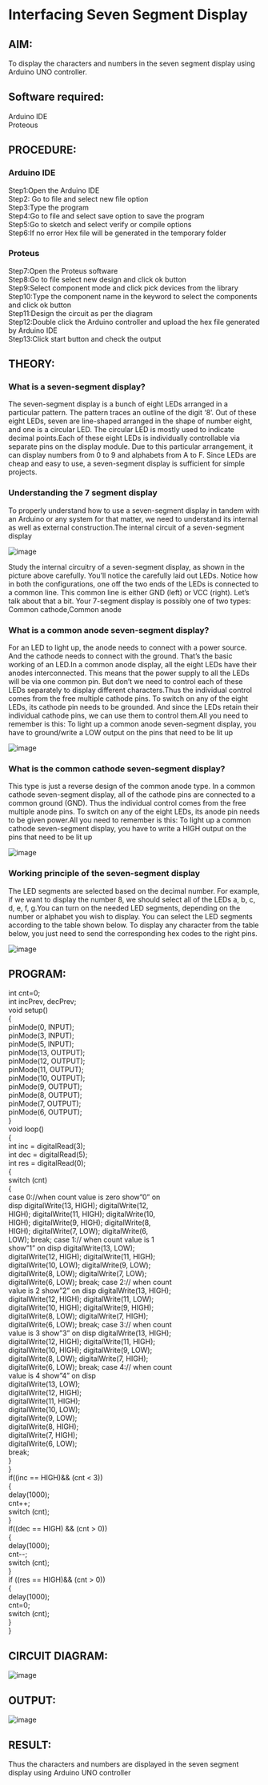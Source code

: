 # Interfacing Seven Segment Display

## AIM:
To display the characters and numbers in the seven segment display using Arduino UNO controller.

## Software required:
Arduino IDE </br>
Proteous

## PROCEDURE:
### Arduino IDE
Step1:Open the Arduino IDE </br>
Step2: Go to file and select new file option </br>
Step3:Type the program </br>
Step4:Go to file and select save option to save the program </br>
Step5:Go to sketch and select verify or compile options </br>
Step6:If no error Hex file will be generated in the temporary folder </br>
### Proteus
Step7:Open the Proteus software </br>
Step8:Go to file select new design and click ok button </br>
Step9:Select component mode and click pick devices from the library </br>
Step10:Type the component name in the keyword to select the components and click ok button </br>
Step11:Design the circuit as per the diagram </br>
Step12:Double click the Arduino controller and upload the hex file generated by Arduino IDE </br>
Step13:Click start button and check the output

## THEORY:

### What is a seven-segment display?

The seven-segment display is a bunch of eight LEDs arranged in a particular pattern. The pattern traces an outline of the digit ‘8’. Out of these eight LEDs, seven are line-shaped arranged in the shape of number eight, and one is a circular LED. The circular LED is mostly used to indicate decimal points.Each of these eight LEDs is individually controllable via separate pins on the display module. Due to this particular arrangement, it can display numbers from 0 to 9 and alphabets from A to F. Since LEDs are cheap and easy to use, a seven-segment display is sufficient for simple projects.

### Understanding the 7 segment display

To properly understand how to use a seven-segment display in tandem with an Arduino or any system for that matter, we need to understand its internal as well as external construction.The internal circuit of a seven-segment display

![image](https://user-images.githubusercontent.com/71547910/235332708-1cd24f92-c15c-44eb-aade-e2bad64f6f5b.png)

Study the internal circuitry of a seven-segment display, as shown in the picture above carefully. You’ll notice the carefully laid out LEDs. Notice how in both the configurations, one off the two ends of the LEDs is connected to a common line. This common line is either GND (left) or VCC (right). Let’s talk about that a bit. Your 7-segment display is possibly one of two types: Common cathode,Common anode

### What is a common anode seven-segment display?

For an LED to light up, the anode needs to connect with a power source. And the cathode needs to connect with the ground. That’s the basic working of an LED.In a common anode display, all the eight LEDs have their anodes interconnected. This means that the power supply to all the LEDs will be via one common pin. But don’t we need to control each of these LEDs separately to display different characters.Thus the individual control comes from the free multiple cathode pins. To switch on any of the eight LEDs, its cathode pin needs to be grounded. And since the LEDs retain their individual cathode pins, we can use them to control them.All you need to remember is this: To light up a common anode seven-segment display, you have to ground/write a LOW output on the pins that need to be lit up

![image](https://user-images.githubusercontent.com/71547910/235332776-7ef7146a-16de-4a56-aff5-2937652364a8.png)

### What is the common cathode seven-segment display?

This type is just a reverse design of the common anode type. In a common cathode seven-segment display, all of the cathode pins are connected to a common ground (GND). Thus the individual control comes from the free multiple anode pins. To switch on any of the eight LEDs, its anode pin needs to be given power.All you need to remember is this: To light up a common cathode seven-segment display, you have to write a HIGH output on the pins that need to be lit up

![image](https://user-images.githubusercontent.com/71547910/235332805-4c1a1a34-0aec-4378-b621-f42b10d30391.png)

### Working principle of the seven-segment display

The LED segments are selected based on the decimal number. For example, if we want to display the number 8, we should select all of the LEDs a, b, c, d, e, f, g.You can turn on the needed LED segments, depending on the number or alphabet you wish to display. You can select the LED segments according to the table shown below. To display any character from the table below, you just need to send the corresponding hex codes to the right pins.

![image](https://user-images.githubusercontent.com/71547910/235332841-7159e75f-b403-43ff-bf96-8ef54ad0310a.png)

## PROGRAM:

int cnt=0; </br>
int incPrev, decPrev; </br>
void setup() </br>
{ </br>
  pinMode(0, INPUT); </br>
  pinMode(3, INPUT); </br>
  pinMode(5, INPUT); </br>
  pinMode(13, OUTPUT); </br>
  pinMode(12, OUTPUT); </br>
  pinMode(11, OUTPUT); </br>
  pinMode(10, OUTPUT); </br>
  pinMode(9, OUTPUT); </br>
  pinMode(8, OUTPUT); </br>
  pinMode(7, OUTPUT); </br>
  pinMode(6, OUTPUT); </br>
} </br>
void loop() </br>
{ </br>
int inc = digitalRead(3); </br>
int dec = digitalRead(5); </br>
int res = digitalRead(0); </br>
{ </br>
switch (cnt) </br>
       { </br>
       case 0://when count value is zero show”0” on </br>
       disp digitalWrite(13, HIGH); digitalWrite(12, </br>
       HIGH); digitalWrite(11, HIGH); digitalWrite(10, </br>
       HIGH); digitalWrite(9, HIGH); digitalWrite(8, </br>
       HIGH); digitalWrite(7, LOW); digitalWrite(6, </br>
       LOW); break; case 1:// when count value is 1 </br>
       show”1” on disp digitalWrite(13, LOW); </br>
       digitalWrite(12, HIGH); digitalWrite(11, HIGH); </br>
       digitalWrite(10, LOW); digitalWrite(9, LOW); </br>
       digitalWrite(8, LOW); digitalWrite(7, LOW); </br>
       digitalWrite(6, LOW); break; case 2:// when count </br> 
       value is 2 show”2” on disp digitalWrite(13, HIGH); </br>
       digitalWrite(12, HIGH); digitalWrite(11, LOW); </br>
       digitalWrite(10, HIGH); digitalWrite(9, HIGH); </br>
       digitalWrite(8, LOW); digitalWrite(7, HIGH); </br>
       digitalWrite(6, LOW); break; case 3:// when count </br>
       value is 3 show”3” on disp digitalWrite(13, HIGH); </br>
       digitalWrite(12, HIGH); digitalWrite(11, HIGH); </br>
       digitalWrite(10, HIGH); digitalWrite(9, LOW); </br>
       digitalWrite(8, LOW); digitalWrite(7, HIGH); </br>
       digitalWrite(6, LOW); break; case 4:// when count </br>
       value is 4 show”4” on disp </br>
       digitalWrite(13, LOW); </br>
       digitalWrite(12, HIGH); </br>
       digitalWrite(11, HIGH); </br>
       digitalWrite(10, LOW); </br>
       digitalWrite(9, LOW); </br>
       digitalWrite(8, HIGH); </br>
       digitalWrite(7, HIGH); </br>
       digitalWrite(6, LOW); </br>
       break; </br>
       } </br>
 } </br>
 if((inc == HIGH)&& (cnt < 3)) </br>
 { </br>
 delay(1000); </br>
 cnt++; </br>
 switch (cnt); </br>
 } </br>
 if((dec == HIGH) && (cnt > 0)) </br>
 { </br>
 delay(1000); </br>
 cnt--; </br>
 switch (cnt); </br>
 } </br>
if ((res == HIGH)&& (cnt > 0)) </br>
 { </br>
  delay(1000); </br>
  cnt=0; </br>
  switch (cnt); </br>
  } </br>
}

## CIRCUIT DIAGRAM:

![image](https://user-images.githubusercontent.com/132205850/236687288-034535d9-9d51-40cd-9623-6d471c9a9db3.png)

## OUTPUT:

![image](https://user-images.githubusercontent.com/132205850/236687296-c37a2fb3-09cb-4b75-a5c7-61e141634bb8.png)

## RESULT:
Thus the characters and numbers are displayed in the seven segment display using Arduino UNO controller
